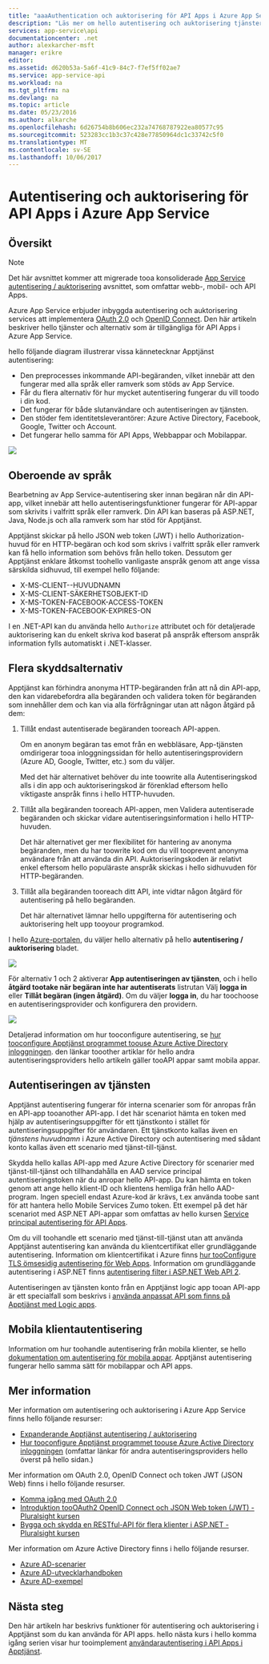 ```yaml
---
title: "aaaAuthentication och auktorisering för API Apps i Azure App Service | Microsoft Docs"
description: "Läs mer om hello autentisering och auktorisering tjänster som Azure App Service tillhandahåller för API Apps."
services: app-service\api
documentationcenter: .net
author: alexkarcher-msft
manager: erikre
editor: 
ms.assetid: d620b53a-5a6f-41c9-84c7-f7ef5ff02ae7
ms.service: app-service-api
ms.workload: na
ms.tgt_pltfrm: na
ms.devlang: na
ms.topic: article
ms.date: 05/23/2016
ms.author: alkarche
ms.openlocfilehash: 6d26754b8b606ec232a74768787922ea80577c95
ms.sourcegitcommit: 523283cc1b3c37c428e77850964dc1c33742c5f0
ms.translationtype: MT
ms.contentlocale: sv-SE
ms.lasthandoff: 10/06/2017
---
```

# <a name="authentication-and-authorization-for-api-apps-in-azure-app-service"></a>Autentisering och auktorisering för API Apps i Azure App Service
## <a name="overview"></a>Översikt
> [!NOTE]
> Det här avsnittet kommer att migrerade tooa konsoliderade [App Service autentisering / auktorisering](../app-service/app-service-authentication-overview.md) avsnittet, som omfattar webb-, mobil- och API Apps.
> 
> 

Azure App Service erbjuder inbyggda autentisering och auktorisering services att implementera [OAuth 2.0](#oauth) och [OpenID Connect](#oauth). Den här artikeln beskriver hello tjänster och alternativ som är tillgängliga för API Apps i Azure App Service.

hello följande diagram illustrerar vissa kännetecknar Apptjänst autentisering:

* Den preprocesses inkommande API-begäranden, vilket innebär att den fungerar med alla språk eller ramverk som stöds av App Service.
* Får du flera alternativ för hur mycket autentisering fungerar du vill toodo i din kod.
* Det fungerar för både slutanvändare och autentiseringen av tjänsten. 
* Den stöder fem identitetsleverantörer: Azure Active Directory, Facebook, Google, Twitter och Account.
* Det fungerar hello samma för API Apps, Webbappar och Mobilappar.

![](./media/app-service-api-authentication/api-apps-overview.png)

## <a name="language-agnostic"></a>Oberoende av språk
Bearbetning av App Service-autentisering sker innan begäran når din API-app, vilket innebär att hello autentiseringsfunktioner fungerar för API-appar som skrivits i valfritt språk eller ramverk.  Din API kan baseras på ASP.NET, Java, Node.js och alla ramverk som har stöd för Apptjänst.

Apptjänst skickar på hello JSON web token (JWT) i hello Authorization-huvud för en HTTP-begäran och kod som skrivs i valfritt språk eller ramverk kan få hello information som behövs från hello token. Dessutom ger Apptjänst enklare åtkomst toohello vanligaste anspråk genom att ange vissa särskilda sidhuvud, till exempel hello följande:

* X-MS-CLIENT--HUVUDNAMN
* X-MS-CLIENT-SÄKERHETSOBJEKT-ID
* X-MS-TOKEN-FACEBOOK-ACCESS-TOKEN
* X-MS-TOKEN-FACEBOOK-EXPIRES-ON

I en .NET-API kan du använda hello `Authorize` attributet och för detaljerade auktorisering kan du enkelt skriva kod baserat på anspråk eftersom anspråk information fylls automatiskt i .NET-klasser.

## <a name="multiple-protection-options"></a>Flera skyddsalternativ
Apptjänst kan förhindra anonyma HTTP-begäranden från att nå din API-app, den kan vidarebefordra alla begäranden och validera token för begäranden som innehåller dem och kan via alla förfrågningar utan att någon åtgärd på dem:

1. Tillåt endast autentiserade begäranden tooreach API-appen.
   
    Om en anonym begäran tas emot från en webbläsare, App-tjänsten omdirigerar tooa inloggningssidan för hello autentiseringsprovidern (Azure AD, Google, Twitter, etc.) som du väljer. 
   
    Med det här alternativet behöver du inte toowrite alla Autentiseringskod alls i din app och auktoriseringskod är förenklad eftersom hello viktigaste anspråk finns i hello HTTP-huvuden.
2. Tillåt alla begäranden tooreach API-appen, men Validera autentiserade begäranden och skickar vidare autentiseringsinformation i hello HTTP-huvuden.
   
    Det här alternativet ger mer flexibilitet för hantering av anonyma begäranden, men du har toowrite kod om du vill tooprevent anonyma användare från att använda din API. Auktoriseringskoden är relativt enkel eftersom hello populäraste anspråk skickas i hello sidhuvuden för HTTP-begäranden.
3. Tillåt alla begäranden tooreach ditt API, inte vidtar någon åtgärd för autentisering på hello begäranden.
   
    Det här alternativet lämnar hello uppgifterna för autentisering och auktorisering helt upp tooyour programkod.

I hello [Azure-portalen](https://portal.azure.com/), du väljer hello alternativ på hello **autentisering / auktorisering** bladet.

![](./media/app-service-api-authentication/authblade.png)

För alternativ 1 och 2 aktiverar **App autentiseringen av tjänsten**, och i hello **åtgärd tootake när begäran inte har autentiserats** listrutan Välj **logga in** eller **Tillåt begäran (ingen åtgärd)**.  Om du väljer **logga in**, du har toochoose en autentiseringsprovider och konfigurera den providern.

![](./media/app-service-api-authentication/actiontotake.png)

Detaljerad information om hur tooconfigure autentisering, se [hur tooconfigure Apptjänst programmet toouse Azure Active Directory inloggningen](../app-service-mobile/app-service-mobile-how-to-configure-active-directory-authentication.md). den länkar tooother artiklar för hello andra autentiseringsproviders hello artikeln gäller tooAPI appar samt mobila appar.

## <a id="internal"></a>Autentiseringen av tjänsten
Apptjänst autentisering fungerar för interna scenarier som för anropas från en API-app tooanother API-app. I det här scenariot hämta en token med hjälp av autentiseringsuppgifter för ett tjänstkonto i stället för autentiseringsuppgifter för användaren. Ett tjänstkonto kallas även en *tjänstens huvudnamn* i Azure Active Directory och autentisering med sådant konto kallas även ett scenario med tjänst-till-tjänst. 

Skydda hello kallas API-app med Azure Active Directory för scenarier med tjänst-till-tjänst och tillhandahålla en AAD service principal autentiseringstoken när du anropar hello API-app. Du kan hämta en token genom att ange hello klient-ID och klientens hemliga från hello AAD-program. Ingen speciell endast Azure-kod är krävs, t.ex använda toobe sant för att hantera hello Mobile Services Zumo token. Ett exempel på det här scenariot med ASP.NET API-appar som omfattas av hello kursen [Service principal autentisering för API Apps](app-service-api-dotnet-service-principal-auth.md).

Om du vill toohandle ett scenario med tjänst-till-tjänst utan att använda Apptjänst autentisering kan använda du klientcertifikat eller grundläggande autentisering. Information om klientcertifikat i Azure finns [hur tooConfigure TLS ömsesidig autentisering för Web Apps](../app-service-web/app-service-web-configure-tls-mutual-auth.md). Information om grundläggande autentisering i ASP.NET finns [autentisering filter i ASP.NET Web API 2](http://www.asp.net/web-api/overview/security/authentication-filters).

Autentiseringen av tjänsten konto från en Apptjänst logic app tooan API-app är ett specialfall som beskrivs i [använda anpassat API som finns på Apptjänst med Logic apps](../logic-apps/logic-apps-custom-hosted-api.md).

## <a name="mobile-client-authentication"></a>Mobila klientautentisering
Information om hur toohandle autentisering från mobila klienter, se hello [dokumentation om autentisering för mobila appar](../app-service-mobile/app-service-mobile-ios-get-started-users.md). Apptjänst autentisering fungerar hello samma sätt för mobilappar och API apps.

## <a name="more-information"></a>Mer information
Mer information om autentisering och auktorisering i Azure App Service finns hello följande resurser:

* [Expanderande Apptjänst autentisering / auktorisering](https://azure.microsoft.com/blog/announcing-app-service-authentication-authorization/)
* [Hur tooconfigure Apptjänst programmet toouse Azure Active Directory inloggningen](../app-service-mobile/app-service-mobile-how-to-configure-active-directory-authentication.md) (omfattar länkar för andra autentiseringsproviders hello överst på hello sidan.) 

Mer information om OAuth 2.0, OpenID Connect och token JWT (JSON Web) finns i hello följande resurser.

* [Komma igång med OAuth 2.0](http://shop.oreilly.com/product/0636920021810.do "komma igång med OAuth 2.0") 
* [Introduktion tooOAuth2 OpenID Connect och JSON Web token (JWT) - Pluralsight kursen](http://www.pluralsight.com/courses/oauth2-json-web-tokens-openid-connect-introduction) 
* [Bygga och skydda en RESTful-API för flera klienter i ASP.NET - Pluralsight kursen](http://www.pluralsight.com/courses/building-securing-restful-api-aspdotnet)

Mer information om Azure Active Directory finns i hello följande resurser.

* [Azure AD-scenarier](http://aka.ms/aadscenarios)
* [Azure AD-utvecklarhandboken](http://aka.ms/aaddev)
* [Azure AD-exempel](http://aka.ms/aadsamples)

## <a name="next-steps"></a>Nästa steg
Den här artikeln har beskrivs funktioner för autentisering och auktorisering i Apptjänst som du kan använda för API apps. hello nästa kurs i hello komma igång serien visar hur tooimplement [användarautentisering i API Apps i Apptjänst](app-service-api-dotnet-user-principal-auth.md).

